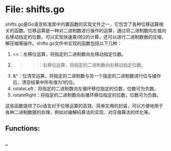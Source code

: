 # File: shifts.go

shifts.go是Go语言标准库中内置函数的实现文件之一，它包含了各种位移运算相关的函数。位移运算是一种对二进制数进行操作的运算，通过将二进制数向左或向右移动指定的位数，可以实现快速乘/除2的计算，还可以进行二进制数据的压缩、解压缩等操作。shifts.go文件中实现的函数包括以下几种：

1. <<：左移位运算，将指定的二进制数向左移动指定位数。
2. >>：右移位运算，将指定的二进制数向右移动指定位数。
3. &^：位清空运算，将指定的二进制数与另一个指定的二进制数进行位与操作后，清空结果中所有值为1的位。
4. rotateLeft：将指定的二进制数向左循环移位指定的位数，位数可为负数。
5. rotateRight：将指定的二进制数向右循环移位指定的位数，位数可为负数。

这些函数提供了Go语言对于位移运算的高效、简单实用的封装，可以方便地用于各种二进制数据的处理，例如对编解码算法的实现、对压缩算法的优化等。

## Functions:

### _





